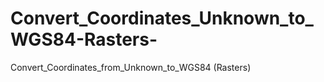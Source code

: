 # Convert_Coordinates_Unknown_to_WGS84-Rasters-
Convert_Coordinates_from_Unknown_to_WGS84 (Rasters)
